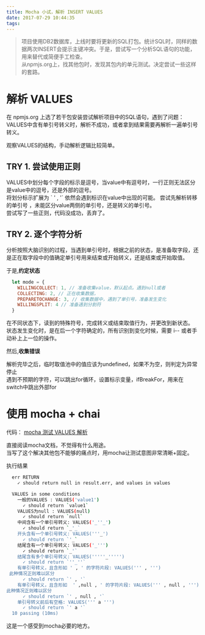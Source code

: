 ```yaml
---
title: Mocha 小试，解析 INSERT VALUES 
date: 2017-07-29 10:44:35
tags:
---
```


> 项目使用DB2数据库，上线时要将更新的SQL打包。统计SQL时，同样的数据两次INSERT会提示主键冲突。于是，尝试写一个分析SQL语句的功能，用来替代或简便手工检查。  
从npmjs.org上，找其他包时，发现其包内的单元测试。决定尝试一些这样的套路。  
<!--more-->
# 解析 VALUES    
在 npmjs.org 上选了若干包安装尝试解析项目中的SQL语句，遇到了问题：VALUES中含有单引号转义时，解析不成功，或者拿到结果需要再解析一遍单引号转义。  

观察VALUES的结构，手动解析逻辑比较简单。  

## TRY 1. 尝试使用正则  

VALUES中划分每个字段的标示是逗号，当value中有逗号时，一行正则无法区分是value中的逗号，还是外部的逗号。  
将划分标示扩展为 \` ' , '\` 依然会遇到标识在value中出现的可能。 
尝试先解析转移的单引号 ，未能区分value两侧的单引号，还是转义的单引号。  
尝试写了一些正则，代码没成功，丢弃了。  

## TRY 2. 逐个字符分析  

分析按照大脑识别的过程，当遇到单引号时，根据之前的状态，是准备取字段，还是正在取字段中的值确定单引号用来结束或开始转义，还是结束或开始取值。  

于是,**约定状态**  

```javascript
  let mode = {
    WILLINGCOLLECT: 1, // 准备收集value，默认起点。遇到null或者
    COLLECTING: 2, // 正在收集数据，
    PREPARETOCHANGE: 3, // 收集数据中，遇到了单引号，准备发生变化
    WILLINGSPLIT: 4 // 准备遇到分割符
  }
```
在不同状态下，读到的特殊符号，完成转义或结束取值行为，并更改到新状态。  
状态发生变化时，是在后一个字符确定的，所有识别到变化时候，需要 i-- 或者手动补上上一位的操作。

然后,**收集错误**  

解析完毕之后，临时取值池中的值应该为undefined，如果不为空，则判定为异常停止   
遇到不预期的字符，可以跳出for循环，设置标示变量，ifBreakFor，用来在switch中跳出外部for  

# 使用 mocha + chai 

代码： [mocha 测试 VALUES 解析](https://github.com/songlairui/js-sql-parser-test/blob/master/test/VALUES.spec.js#L17)  

直接阅读mocha文档，不觉得有什么用途。  
当写了这个解决其他包不能够的痛点时，用mocha让测试意图非常清晰+固定。  

执行结果 
```bash
  err RETURN
    ✓ should return null in result.err, and values in values

  VALUES in some conditions
    一般的VALUES : VALUES('value1')
      ✓ should return `value1`
    VALUES为null : VALUES(null)
      ✓ should return `null`
    中间含有一个单引号转义: VALUES('_''_')
      ✓ should return `_'_`
    开头含有一个单引号转义: VALUES('''_')
      ✓ should return `'_`
    结尾含有一个单引号转义: VALUES('_''')
      ✓ should return `_'`
    结尾含有多个单引号转义: VALUES('''''_''''')
      ✓ should return `''_''`
    有单引号转义，且含形如 ' , ' 的字符片段: VALUES(''' , ''')
 此种情况正则难以区分
      ✓ should return `' , '`
    有单引号转义，且含形如  ' ,null , ' 的字符片段: VALUES(''' , null , ''')
此种情况正则难以区分
      ✓ should return `' , null , '`
    单引号转义前后有空格: VALUES(''' a ''')
      ✓ should return `' a '`
  10 passing (10ms)

```

这是一个感受到mocha必要的地方。